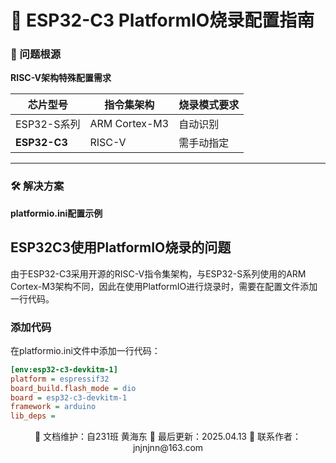 # 🔌 ESP32-C3 PlatformIO烧录配置指南

### 🚨 问题根源
**RISC-V架构特殊配置需求**  

| 芯片型号       | 指令集架构       | 烧录模式要求  |
|----------------|------------------|--------------|
| ESP32-S系列    | ARM Cortex-M3    | 自动识别      |
| **ESP32-C3**   | RISC-V           | 需手动指定    |

---

### 🛠️ 解决方案
**platformio.ini配置示例**

## ESP32C3使用PlatformIO烧录的问题

由于ESP32-C3采用开源的RISC-V指令集架构，与ESP32-S系列使用的ARM Cortex-M3架构不同，因此在使用PlatformIO进行烧录时，需要在配置文件添加一行代码。

### 添加代码

在platformio.ini文件中添加一行代码：

```ini
[env:esp32-c3-devkitm-1]
platform = espressif32
board_build.flash_mode = dio
board = esp32-c3-devkitm-1
framework = arduino
lib_deps =
```

<div align="center">
🎨 文档维护：自231班 黄海东 
📅 最后更新：2025.04.13  
📧 联系作者：jnjnjnn@163.com
</div>